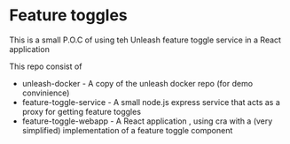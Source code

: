 # Feature toggles

This is a small P.O.C of using teh Unleash feature toggle service in a React application

This repo consist of

- unleash-docker - A copy of the unleash docker repo (for demo convinience)
- feature-toggle-service - A small node.js express service that acts as a proxy for getting feature toggles
- feature-toggle-webapp - A React application , using cra with a (very simplified) implementation of a feature toggle component
